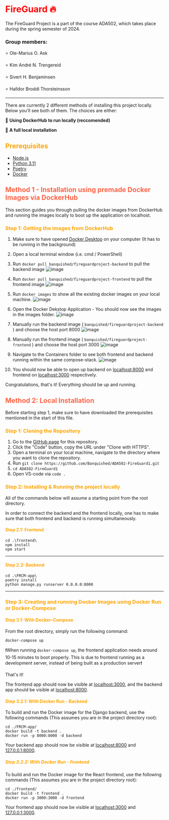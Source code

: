 <span style="color:red">FireGuard 🔥</span>
=========
The FireGuard Project is a part of the course ADA502, which takes place during the spring semester of 2024. 

### Group members:

⭐ Ole-Marius O. Ask

⭐ Kim André N. Trengereid

⭐ Sivert H. Benjaminsen

⭐ Halldor Broddi Thorsteinsson

------------------

There are currently 2 different methods of installing this project locally. Below you'll see both of them. The choices are either:

🔶 __Using DockerHub to run locally (reccomended)__

🔷 __A full local installation__


## <span style="color:orange"> Prerequisites </span>
* [Node.js](https://nodejs.org/en/download/)
* [Python 3.11](https://www.python.org/downloads/)
* [Poetry](https://python-poetry.org/docs/#installation)
* [Docker](https://docs.docker.com/get-docker/)

## <span style="color:tomato">Method 1 - Installation using premade Docker Images via DockerHub</span>

This section guides you through pulling the docker images from DockerHub and running the images locally to boot up the application on localhost.

### <span style="color:orange">Step 1: Getting the images from DockerHub</span>
1. Make sure to have opened [Docker Desktop](https://www.docker.com/products/docker-desktop/) on your computer (It has to be running in the background)
2. Open a local terminal window (i.e. cmd / PowerShell)
3. Run `docker pull banquished/fireguardproject-backend` to pull the backend image
![image](https://github.com/Banquished/ADA502-FireGuard1/assets/105752308/4c4058a5-eae3-424a-82c9-f68df554bcd5)

4. Run `docker pull banquished/fireguardproject-frontend` to pull the frontend image
![image](https://github.com/Banquished/ADA502-FireGuard1/assets/105752308/56a2a2c7-94b7-4faa-bde7-13bdad526851)

5. Run `docker images` to show all the existing docker images on your local machine.
![image](https://github.com/Banquished/ADA502-FireGuard1/assets/105752308/da213505-ea3c-41e9-928f-ac979dcda8fe)

6. Open the Docker Dekstop Application - You should now see the images in the images folder.
![image](https://github.com/Banquished/ADA502-FireGuard1/assets/105752308/445212b0-5c4b-4a5c-9672-051db9e4114e)

7. Manually run the backend image ( `banquished/fireguardproject-backend` ) and choose the host port 8000
![image](https://github.com/Banquished/ADA502-FireGuard1/assets/105752308/d14ae8de-433d-4c80-ad7e-6585819dd292)

8. Manually run the frontend image ( `banquished/fireguardproject-frontend` ) and choose the host port 3000
![image](https://github.com/Banquished/ADA502-FireGuard1/assets/105752308/7295cefa-dac9-470a-9204-56cb4780a60b)

9. Navigate to the Containers folder to see both frontend and backend running within the same compose-stack.
![image](https://github.com/Banquished/ADA502-FireGuard1/assets/105752308/44845095-93f0-42a7-9c55-6c00425d0210)

10. You should now be able to open up backend on [localhost:8000](http://localhost:8000/apicall) and frontend on [localhost:3000](http://localhost:3000) respectively.

Congratulations, that's it! Everything should be up and running.


## <span style="color:tomato">Method 2: Local Installation</span>
Before starting step 1, make sure to have downloaded the prerequisites mentioned in the start of this file.

### <span style="color:orange">Step 1: Cloning the Repository</span>
1. Go to the [GitHub page](https://github.com/Banquished/ADA502-FireGuard1) for this repository.
2. Click the "Code" button, copy the URL under "Clone with HTTPS".
3. Open a terminal on your local machine, navigate to the directory where you want to clone the repository.
4. Run `git clone https://github.com/Banquished/ADA502-FireGuard1.git`
5. `cd ADA502-FireGuard1`
6. Open VS-code via `code .`

### <span style="color:orange">Step 2: Installing & Running the project locally</span>
All of the commands below will assume a starting point from the root directory.

In order to connect the backend and the frontend locally, one has to make sure that both frontend and backend is running simultaneously.

#### <span style="color:orange">Step 2.1: Frontend</span>

```
cd .\frontend\
npm install
npm start
```

-----------------
#### <span style="color:orange">Step 2.2: Backend</span>
```
cd .\FRCM-app\
poetry install
python manage.py runserver 0.0.0.0:8000
```
-----------------

### <span style="color:orange">Step 3: Creating and running Docker Images using Docker Run or Docker-Compose</span>

#### <span style="color:orange">Step 3.1: With Docker-Compose</span>
From the root directory, simply run the following command:

`docker-compose up`

❗When running `docker-compose up`, the frontend application needs around 10-15 minutes to boot properly. This is due to frontend running as a development server, instead of being built as a production server❗

That's it! 

The frontend app should now be visible at [localhost:3000](http://localhost:3000), and the backend app should be visible at [localhost:8000](http://localhost:8000).


#### <span style="color:orange">Step 3.2.1: With Docker Run - Backend</span>
To build and run the Docker image for the Django backend, use the following commands (This assumes you are in the project directory root):
```
cd ./FRCM-app/
docker build -t backend .
docker run -p 8000:8000 -d backend
```
Your backend app should now be visible at [localhost:8000](http://localhost:8000) and [127.0.0.1:8000](http://127.0.0.1:8000).

##### <span style="color:orange">Step 3.2.2: With Docker Run - Frontend</span>
To build and run the Docker image for the React frontend, use the following commands (This assumes you are in the project directory root):
```
cd ./frontend/
docker build -t frontend .
docker run -p 3000:3000 -d frontend
```

Your frontend app should now be visible at [localhost:3000](https://localhost:3000) and [127.0.0.1:3000](https://127.0.0.1:3000).
